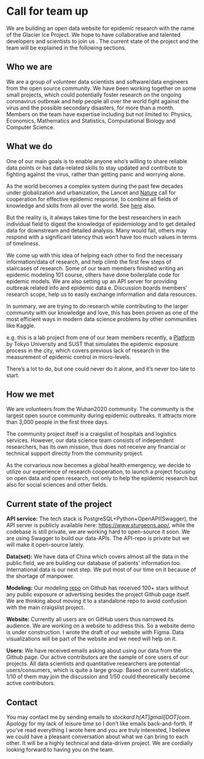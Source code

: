 # Call for team up

We are building an open data website for epidemic research with the name of the Glacier Ice Project. We hope to have collaborative and talented developers and scientists to join us . The current state of the project and the team will be explained in the following sections.

## Who we are

We are a group of volunteer data scientists and software/data engineers from the open source community. We have been working together on some small projects, which could potentially foster research on the ongoing coronavirus outbreak and help people all over the world fight against the virus and the possible secondary disasters, for more than a month. Members on the team have expertise including but not limited to: Physics, Economics, Mathematics and Statistics, Computational Biology and Computer Science. 

## What we do

One of our main goals is to enable anyone who’s willing to share reliable data points or has data-related skills to stay updated and contribute to fighting against the virus, rather than getting panic and worrying alone. 

As the world becomes a complex system during the past few decades under globalization and urbanization, the Lancet and [Nature](https://www.nature.com/articles/s41586-019-1717-y) call for cooperation for effective epidemic response, to combine all fields of knowledge and skills from all over the world. See [here](https://royalsocietypublishing.org/doi/pdf/10.1098/rstb.2018.0276) also.

But the reality is, it always takes time for the best researchers in each individual field to digest the knowledge of epidemiology and to get detailed data for downstream and detailed analysis. Many would fail, others may respond with a significant latency thus won’t have too much values in terms of timeliness.

We come up with this idea of helping each other to find the necessary information/data of research, and help climb the first few steps of staircases of research. Some of our team members finished writing an epidemic modeling 101 course, others have done boilerplate code for epidemic models. We are also setting up an API server for providing outbreak related info and epidemic data e. Discussion boards members’ research scope, help us to easily exchange information and data resources.

In summary, we are trying to do research while contributing to the larger community with our knowledge and love, this has been proven as one of the most efficient ways in modern data science problems by other communities like Kaggle.

e.g. this is a lab project from one of our team members recently, a [Platform](https://newshub.sustech.edu.cn/zh/html/202002/34047.html?from=timeline&isappinstalled=0) by Tokyo University and SUST that simulates the epidemic exposure process in the city, which covers previous lack of research in the measurement of epidemic control in micro-levels.

There’s a lot to do, but one could never do it alone, and it’s never too late to start.

## How we met

We are volunteers from the Wuhan2020 community. The community is the largest open source community during epidemic outbreaks. It attracts more than 3,000 people in the first three days.

The community project itself is a craigslist of hospitals and logistics services. However, our data science team consists of independent researchers, has its own mission, thus does not receive any financial or technical support directly from the community project.

As the corvarious now becomes a global health emergency, we decide to utilize our experience of research cooperation, to launch a project focusing on open data and open research, not only to help the epidemic research but also for social sciences and other fields.

## Current state of the project 

**API service:** The tech stack is PostgreSQL+Python+OpenAPI(Swagger), the API server is publicly available here: https://www.sturgeons.app/, while the codebase is still private, we are working hard to open-source it soon. We are using Swagger to build our data-APIs. The API-repo is private but we will make it open-source lately.

**Data(set):** We have data of China which covers almost all the data in the public field, we are building our database of patients' information too. International data is our next step. We put most of our time on it because of the shortage of manpower.

**Modeling:** Our modeling [repo](https://github.com/wuhan2020/Covid-19-data-science) on Github has received 100+ stars without any public exposure or advertising besides  the project Github page itself. We are thinking about moving it to a standalone repo to avoid confusion with the main craigslist project.

**Website:** Currently all users are on GitHub users thus narrowed its audience. We are working on a website to address this. So a website demo is under construction. I wrote the draft of our website with Figma. Data visualizations will be part of the website and we need will help on it.

**Users:** We have received emails asking about using our data from the Github page. Our active contributors are the sample of core users of our projects. All data scientists and quantitative researchers are potential users/consumers, which is quite a large group. Based on current statistics, 1/10 of them may join the discussion and 1/50 could theoretically become active contributors.

## Contact

You may contact me by sending emails to *stockard.h[AT]gmail[DOT]com*.
Apology for my lack of leisure time so I don’t like emails back-and-forth. If you’ve read everything I wrote here and you are truly interested, I believe we could have a pleasant conversation about what we can bring to each other.
It will be a highly technical and data-driven project. We are cordially looking forward to having you on the team.
